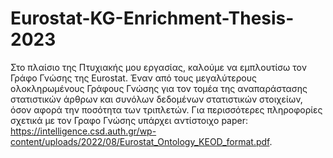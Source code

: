 # Eurostat-KG-Enrichment-Thesis-2023
Στο πλαίσιο της Πτυχιακής μου εργασίας, καλούμε να εμπλουτίσω τον Γράφο Γνώσης της Eurostat. Έναν από τους μεγαλύτερους ολοκληρωμένους Γράφους Γνώσης για τον τομέα της αναπαράστασης στατιστικών άρθρων και συνόλων δεδομένων στατιστικών στοιχείων, όσον αφορά την ποσότητα των τριπλετών. Για περισσότερες πληροφορίες σχετικά με τον Γραφο Γνώσης υπάρχει αντίστοιχο paper: https://intelligence.csd.auth.gr/wp-content/uploads/2022/08/Eurostat_Ontology_KEOD_format.pdf.

